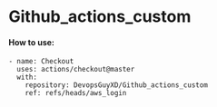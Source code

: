 # Github_actions_custom

<h4>How to use:</h4>

    - name: Checkout
      uses: actions/checkout@master
      with:
        repository: DevopsGuyXD/Github_actions_custom
        ref: refs/heads/aws_login